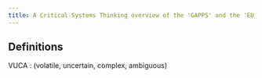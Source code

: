 ```yaml
---
title: A Critical Systems Thinking overview of the 'GAPPS' and the 'EU Science Hub
---
```


## Definitions

VUCA 
: (volatile,  uncertain,  complex,  ambiguous)
##
